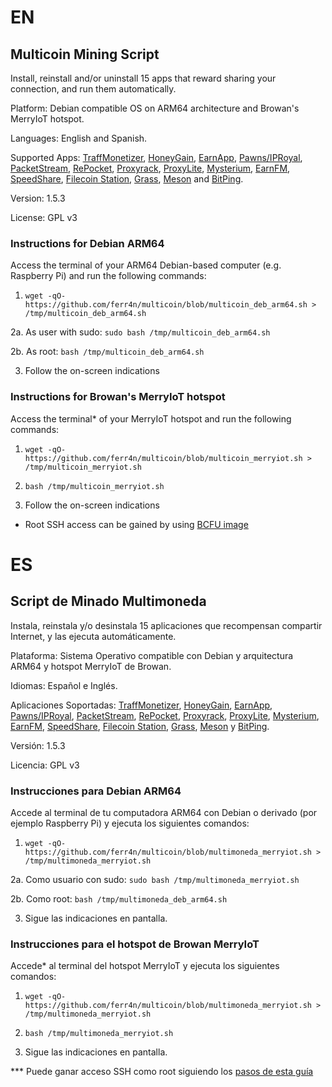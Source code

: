 # EN
## Multicoin Mining Script
Install, reinstall and/or uninstall 15 apps that reward sharing your connection, and run them automatically.

Platform: Debian compatible OS on ARM64 architecture and Browan's MerryIoT hotspot.

Languages: English and Spanish.

Supported Apps: [TraffMonetizer](https://traffmonetizer.com/?aff=1042706), [HoneyGain](https://r.honeygain.me/FRANS5CAB4), [EarnApp](https://earnapp.com/i/zJDVLbf9), [Pawns/IPRoyal](https://pawns.app/?r=1262397), [PacketStream](https://packetstream.io/?psr=4tx2), [RePocket](https://link.repocket.co/N6up), [Proxyrack](https://peer.proxyrack.com/ref/zc9zfiz8nlp8of0mk2mujzbll9iv8sd85vvepfdg), [ProxyLite](https://proxylite.ru/?r=VXCFMG4X&utm_source=G), [Mysterium](https://mystnodes.co/?referral_code=qs4DTlbdhLyEsK0QFFVZYZlsY1MRBrbajZqXhZGc), [EarnFM](https://earn.fm/ref/FRAN6E6B), [SpeedShare](https://speedshare.app/?ref=Ferran), [Filecoin Station](https://www.filstation.app/), [Grass](https://app.getgrass.io/register/?referralCode=OleETddLHuKjiki), [Meson](https://meson.network) and [BitPing](https://app.bitping.com?r=hxQvBwhm).

Version: 1.5.3

License: GPL v3

### Instructions for Debian ARM64
Access the terminal of your ARM64 Debian-based computer (e.g. Raspberry Pi) and run the following commands:

1. `wget -qO- https://github.com/ferr4n/multicoin/blob/multicoin_deb_arm64.sh > /tmp/multicoin_deb_arm64.sh`

2a. As user with sudo: `sudo bash /tmp/multicoin_deb_arm64.sh`

2b. As root: `bash /tmp/multicoin_deb_arm64.sh`

3. Follow the on-screen indications

### Instructions for Browan's MerryIoT hotspot
Access the terminal* of your MerryIoT hotspot and run the following commands:

1. `wget -qO- https://github.com/ferr4n/multicoin/blob/multicoin_merryiot.sh > /tmp/multicoin_merryiot.sh`

2. `bash /tmp/multicoin_merryiot.sh`

3. Follow the on-screen indications

* Root SSH access can be gained by using [BCFU image](https://drive.google.com/drive/folders/1xxxJP7udmXkyyLGqBmzz7l15Ing898cl)

# ES
## Script de Minado Multimoneda
Instala, reinstala y/o desinstala 15 aplicaciones que recompensan compartir Internet, y las ejecuta automáticamente.

Plataforma: Sistema Operativo compatible con Debian y arquitectura ARM64 y hotspot MerryIoT de Browan.

Idiomas: Español e Inglés.

Aplicaciones Soportadas: [TraffMonetizer](https://traffmonetizer.com/?aff=1042706), [HoneyGain](https://r.honeygain.me/FRANS5CAB4), [EarnApp](https://earnapp.com/i/zJDVLbf9), [Pawns/IPRoyal](https://pawns.app/?r=1262397), [PacketStream](https://packetstream.io/?psr=4tx2), [RePocket](https://link.repocket.co/N6up), [Proxyrack](https://peer.proxyrack.com/ref/zc9zfiz8nlp8of0mk2mujzbll9iv8sd85vvepfdg), [ProxyLite](https://proxylite.ru/?r=VXCFMG4X&utm_source=G), [Mysterium](https://mystnodes.co/?referral_code=qs4DTlbdhLyEsK0QFFVZYZlsY1MRBrbajZqXhZGc), [EarnFM](https://earn.fm/ref/FRAN6E6B), [SpeedShare](https://speedshare.app/?ref=Ferran), [Filecoin Station](https://www.filstation.app/), [Grass](https://app.getgrass.io/register/?referralCode=OleETddLHuKjiki), [Meson](https://meson.network) y [BitPing](https://app.bitping.com?r=hxQvBwhm).

Versión: 1.5.3

Licencia: GPL v3

### Instrucciones para Debian ARM64
Accede al terminal de tu computadora ARM64 con Debian o derivado (por ejemplo Raspberry Pi) y ejecuta los siguientes comandos:

1. `wget -qO- https://github.com/ferr4n/multicoin/blob/multimoneda_merryiot.sh > /tmp/multimoneda_merryiot.sh`

2a. Como usuario con sudo: `sudo bash /tmp/multimoneda_merryiot.sh`

2b. Como root: `bash /tmp/multimoneda_deb_arm64.sh`

3. Sigue las indicaciones en pantalla.

### Instrucciones para el hotspot de Browan MerryIoT
Accede* al terminal del hotspot MerryIoT y ejecuta los siguientes comandos:

1. `wget -qO- https://github.com/ferr4n/multicoin/blob/multimoneda_merryiot.sh > /tmp/multimoneda_merryiot.sh`

2. `bash /tmp/multimoneda_merryiot.sh`

3. Sigue las indicaciones en pantalla.

*** Puede ganar acceso SSH como root siguiendo los [pasos de esta guía](https://telegra.ph/Activar-SSH-con-BCFU-en-Browan-MerryIoT-02-17)
